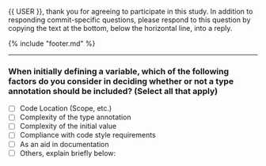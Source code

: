 {{ USER }}, thank you for agreeing to participate in this study.  In addition to responding commit-specific questions, please respond to this question by copying the text at the bottom, below the horizontal line, into a reply.

{% include "footer.md" %}

-----

### When initially defining a variable, which of the following factors do you consider in deciding whether or not a type annotation should be included? (Select all that apply)

 - [ ] Code Location (Scope, etc.)
 - [ ] Complexity of the type annotation
 - [ ] Complexity of the initial value
 - [ ] Compliance with code style requirements
 - [ ] As an aid in documentation
 - [ ] Others, explain briefly below:
